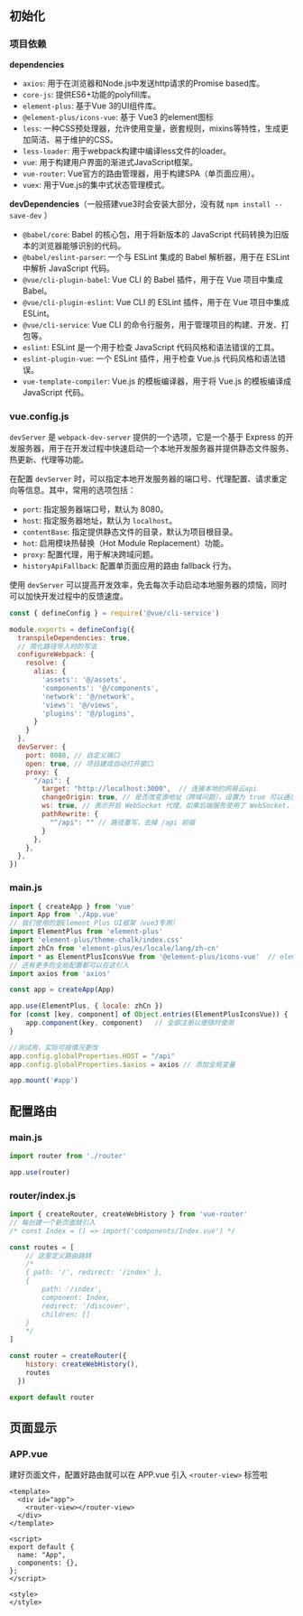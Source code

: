 ## 初始化

### 项目依赖

**dependencies**

- `axios`: 用于在浏览器和Node.js中发送http请求的Promise based库。
- `core-js`: 提供ES6+功能的polyfill库。
- `element-plus`: 基于Vue 3的UI组件库。
- `@element-plus/icons-vue`: 基于 Vue3 的element图标
- `less`: 一种CSS预处理器，允许使用变量，嵌套规则，mixins等特性，生成更加简洁、易于维护的CSS。
- `less-loader`: 用于webpack构建中编译less文件的loader。
- `vue`: 用于构建用户界面的渐进式JavaScript框架。
- `vue-router`: Vue官方的路由管理器，用于构建SPA（单页面应用）。
- `vuex`: 用于Vue.js的集中式状态管理模式。

**devDependencies**（一般搭建vue3时会安装大部分，没有就 `npm install --save-dev` ）

- `@babel/core`: Babel 的核心包，用于将新版本的 JavaScript 代码转换为旧版本的浏览器能够识别的代码。
- `@babel/eslint-parser`: 一个与 ESLint 集成的 Babel 解析器，用于在 ESLint 中解析 JavaScript 代码。
- `@vue/cli-plugin-babel`: Vue CLI 的 Babel 插件，用于在 Vue 项目中集成 Babel。
- `@vue/cli-plugin-eslint`: Vue CLI 的 ESLint 插件，用于在 Vue 项目中集成 ESLint。
- `@vue/cli-service`: Vue CLI 的命令行服务，用于管理项目的构建、开发、打包等。
- `eslint`: ESLint 是一个用于检查 JavaScript 代码风格和语法错误的工具。
- `eslint-plugin-vue`: 一个 ESLint 插件，用于检查 Vue.js 代码风格和语法错误。
- `vue-template-compiler`: Vue.js 的模板编译器，用于将 Vue.js 的模板编译成 JavaScript 代码。

### vue.config.js

`devServer` 是 `webpack-dev-server` 提供的一个选项，它是一个基于 Express 的开发服务器，用于在开发过程中快速启动一个本地开发服务器并提供静态文件服务、热更新、代理等功能。

在配置 `devServer` 时，可以指定本地开发服务器的端口号、代理配置、请求重定向等信息。其中，常用的选项包括：

- `port`: 指定服务器端口号，默认为 8080。
- `host`: 指定服务器地址，默认为 `localhost`。
- `contentBase`: 指定提供静态文件的目录，默认为项目根目录。
- `hot`: 启用模块热替换（Hot Module Replacement）功能。
- `proxy`: 配置代理，用于解决跨域问题。
- `historyApiFallback`: 配置单页面应用的路由 fallback 行为。

使用 `devServer` 可以提高开发效率，免去每次手动启动本地服务器的烦恼，同时可以加快开发过程中的反馈速度。

```js
const { defineConfig } = require('@vue/cli-service')

module.exports = defineConfig({
  transpileDependencies: true,
  // 简化路径导入时的写法
  configureWebpack: {
    resolve: {
      alias: {
        'assets': '@/assets',
        'components': '@/components',
        'network': '@/network',
        'views': '@/views',
        'plugins': '@/plugins',
      }
    }
  },
  devServer: {
    port: 8088, // 自定义端口
    open: true, // 项目建成自动打开窗口
    proxy: {
      "/api": {
        target: "http://localhost:3000",  // 连接本地的网易云api
        changeOrigin: true, // 是否改变源地址（跨域问题），设置为 true 可以通过更改请求头中的 host 和 origin 属性来更改请求的源地址
        ws: true, // 表示开启 WebSocket 代理。如果后端服务使用了 WebSocket，那么这个选项需要设置为 true
        pathRewrite: {
          "^/api": "" // 路径重写，去掉 /api 前缀
        }
      },
    },
  },
})
```

### main.js

```js
import { createApp } from 'vue'
import App from './App.vue'
// 我们使用的是Element Plus UI框架（vue3专用）
import ElementPlus from 'element-plus'
import 'element-plus/theme-chalk/index.css'
import zhCn from 'element-plus/es/locale/lang/zh-cn'
import * as ElementPlusIconsVue from '@element-plus/icons-vue'	// element图标
// 还有更多的全局配置都可以在这引入
import axios from 'axios'

const app = createApp(App)

app.use(ElementPlus, { locale: zhCn })
for (const [key, component] of Object.entries(ElementPlusIconsVue)) {
  	app.component(key, component)	// 全部注册以便随时使用
}

//测试用，实际可按情况更改
app.config.globalProperties.HOST = "/api"
app.config.globalProperties.$axios = axios // 添加全局变量

app.mount('#app')
```



## 配置路由

### main.js

```js
import router from './router'

app.use(router)
```

### router/index.js

```js
import { createRouter, createWebHistory } from 'vue-router'
// 每创建一个新页面就引入
/* const Index = () => import('components/Index.vue') */

const routes = [
	// 这里定义路由跳转
    /* 
    { path: '/', redirect: '/index' },
    {
        path: '/index',
        component: Index,
        redirect: '/discover',
        children: []
    }
    */
]

const router = createRouter({
    history: createWebHistory(),
    routes
  })

export default router
```

## 页面显示

### APP.vue

建好页面文件，配置好路由就可以在 APP.vue 引入 `<router-view>` 标签啦

```vue
<template>
  <div id="app">
    <router-view></router-view>
  </div>
</template>

<script>
export default {
  name: "App",
  components: {},
};
</script>

<style>
</style>
```

